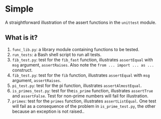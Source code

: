 # Simple
A straightforward illustration of the assert functions in the `unittest`
module.

## What is it?
1. `func_lib.py`: a library module containing functions to be tested.
1. `run_tests`: a Bash shell script to run all tests.
1. `fib_test.py`: test for the `fib_fast` function, illustrates
    `assertEqual` with `msg` argument, `assertRaises`.  Also note the
    `from ... import ... as ...` construct.
1. `fib_test.py`: test for the `fib` function, illustrates `assertEqual`
    with `msg` argument, `assertRaises`.
1. `pi_test.py`: test for the pi function, illustrates
    `assertAlmostEqual`.
1. `is_primes_test.py`: test for the`is_prime` function, illustrates
    `assertTrue` and `assertFalse`.  Test for non-prime numbers will fail
    for illustration.
1. `primes`: test for the `primes` function, illustrates
    `assertListEqual`.  One test will fail as a consequence of the
    problem in `is_prime_test.py`, the other because an exception is not
    raised..

